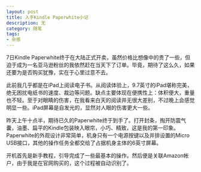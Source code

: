 ```yaml
---
layout: post
title: 入手Kindle Paperwhite小记
description: 无
category: 随笔
tags: 
- 杂感
---
```


7日Kindle Paperwhite终于在大陆正式开卖，虽然价格比想像中的贵了一些，但迫于成为一名亚马逊粉丝的我依然赶在当天下了订单。毕竟，期待了这么久，如果还要为是否购买犹豫，实在于心里过意不去。

此前我几乎都是在iPad上阅读电子书。从阅读体验上，9.7英寸的iPad堪称完美，绝无困扰电纸书的速度、裁边等问题。缺点主要体现在便携性上：体积便大，重量也不轻。至于对眼睛的伤害，在我看来白天的阅读并无很大差别，不过晚上会感觉明显一些。iPad屏幕是自发光的，显然对人眼的伤害更大一些。

昨天上午十点半，期待已久的Paperwhite终于到手了。打开封条，掏开防震气囊，油墨、扁平的Kindle包装映入眼帘，小巧、精致，这是我的第一印象。Paperwhite的外观设计非常简单，机身只有一个电源按键以及并排设置的Micro USB接口，其他的操作任务全都交给了占据机身主体的6英寸屏幕。

开机首先是新手教程，引导完成了一些最基本的操作。然后便是关联Amazon帐户，由于我是在官网购买的，这个过程被自动识别了。








